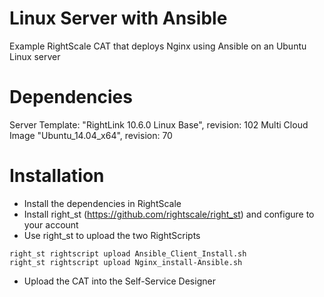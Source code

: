 # Linux Server with Ansible

Example RightScale CAT that deploys Nginx using Ansible on an Ubuntu Linux server

# Dependencies
Server Template: "RightLink 10.6.0 Linux Base", revision: 102
Multi Cloud Image "Ubuntu_14.04_x64", revision: 70

# Installation

- Install the dependencies in RightScale
- Install right_st (https://github.com/rightscale/right_st) and configure to your account
- Use right_st to upload the two RightScripts
```
right_st rightscript upload Ansible_Client_Install.sh
right_st rightscript upload Nginx_install-Ansible.sh
```
- Upload the CAT into the Self-Service Designer